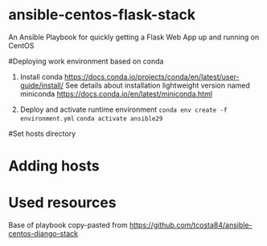# ansible-centos-flask-stack
An Ansible Playbook for quickly getting a Flask Web App up and running on CentOS

#Deploying work environment based on conda
1. Install conda https://docs.conda.io/projects/conda/en/latest/user-guide/install/
   See details about installation lightweight version named miniconda
   https://docs.conda.io/en/latest/miniconda.html

2. Deploy and activate runtime environment
`conda env create -f environment.yml`
`conda activate ansible29`

#Set hosts directory


# Adding hosts

# Used resources
Base of playbook copy-pasted from https://github.com/tcosta84/ansible-centos-django-stack
